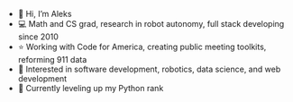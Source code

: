 - 👋 Hi, I’m Aleks
- 💻 Math and CS grad, research in robot autonomy, full stack developing since 2010
- ⭐ Working with Code for America, creating public meeting toolkits, reforming 911 data
- 👀 Interested in software development, robotics, data science, and web development
- 🌱 Currently leveling up my Python rank

